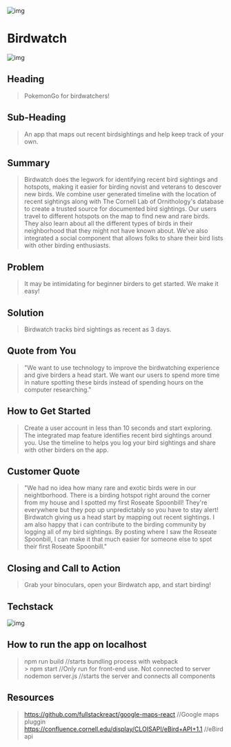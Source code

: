![img](https://i.imgur.com/fxfDLzw.png)
# Birdwatch
![img](https://i.imgur.com/bsidcJQ.png)

## Heading ##
  > PokemonGo for birdwatchers!
  
## Sub-Heading ##
  > An app that maps out recent birdsightings and help keep track of your own.

## Summary ##
  > Birdwatch does the legwork for identifying recent bird sightings and hotspots, making it easier for birding novist and veterans to descover new birds. We combine user generated timeline with the location of recent sightings along with The Cornell Lab of Ornithology's database to create a trusted source for documented bird sightings. Our users travel to different hotspots on the map to find new and rare birds. They also learn about all the different types of birds in their neighborhood that they might not have known about. We've also integrated a social component that allows folks to share their bird lists with other birding enthusiasts. 

## Problem ##
  > It may be intimidating for beginner birders to get started. We make it easy!

## Solution ##
  > Birdwatch tracks bird sightings as recent as 3 days.

## Quote from You ##
  > "We want to use technology to improve the birdwatching experience and give birders a head start. We want our users to spend more time in nature spotting these birds instead of spending hours on the computer researching."

## How to Get Started ##
  > Create a user account in less than 10 seconds and start exploring. The integrated map feature identifies recent bird sightings around you. Use the timeline to helps you log your bird sightings and share with other birders on the app.

## Customer Quote ##
  > "We had no idea how many rare and exotic birds were in our neightborhood. There is a birding hotspot right around the corner from my house and I spotted my first Roseate Spoonbill! They're everywhere but they pop up unpredictably so you have to stay alert! Birdwatch giving us a head start by mapping out recent sightings. I am also happy that i can contribute to the birding community by logging all of my bird sightings. By posting where I saw the Roseate Spoonbill, I can make it that much easier for someone else to spot their first Roseate Spoonbill."

## Closing and Call to Action ##
  > Grab your binoculars, open your Birdwatch app, and start birding! 
  
## Techstack  
  ![img](https://i.imgur.com/xtMoNLU.jpg)
  
## How to run the app on localhost ##
  > npm run build //starts bundling process with webpack <br>
    > npm start //Only run for front-end use. Not connected to server <br>
  > nodemon server.js //starts the server and connects all components

## Resources ##
  > https://github.com/fullstackreact/google-maps-react //Google maps pluggin
  > https://confluence.cornell.edu/display/CLOISAPI/eBird+API+1.1 //eBird api
  
